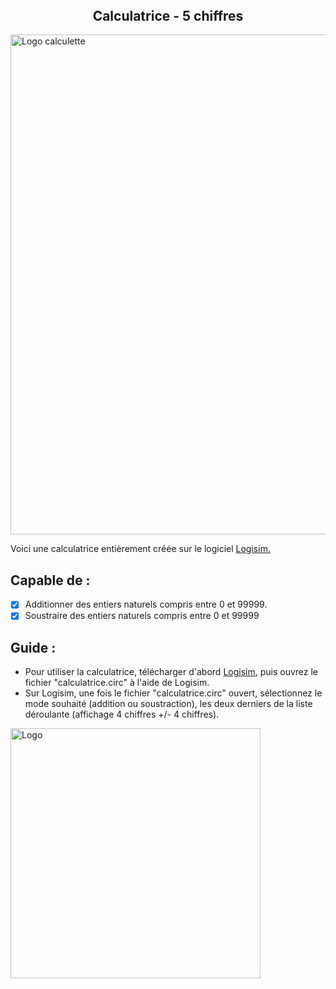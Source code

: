 <h2 align="center" style="margin-top: 0px;">Calculatrice - 5 chiffres</h2>
<img width="800" src="https://github.com/MamadouTango/calculette/blob/main/.github/Calculette.PNG" alt="Logo calculette">

Voici une calculatrice entièrement créée sur le logiciel <a href="http://www.cburch.com/logisim/" target="_blank">Logisim.</a>

## Capable de :
- [x] Additionner des entiers naturels compris entre 0 et 99999.
- [x] Soustraire des entiers naturels compris entre 0 et 99999

## Guide :
* Pour utiliser la calculatrice, télécharger d'abord <a href="http://www.cburch.com/logisim/" target="_blank">Logisim</a>, puis ouvrez le fichier "calculatrice.circ" à l'aide de Logisim.
* Sur Logisim, une fois le fichier "calculatrice.circ" ouvert, sélectionnez le mode souhaité (addition ou soustraction), les deux derniers de la liste déroulante (affichage 4 chiffres +/- 4 chiffres).
<img width="400" src="https://github.com/MamadouTango/calculette/blob/main/.github/Capture.PNG" alt="Logo" align="center">
